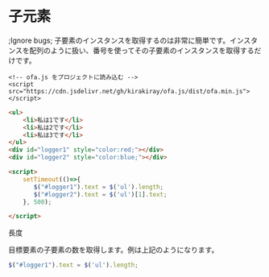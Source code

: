 # 子元素

;Ignore bugs;
子要素のインスタンスを取得するのは非常に簡単です。インスタンスを配列のように扱い、番号を使ってその子要素のインスタンスを取得するだけです。

<html-viewer>

```
<!-- ofa.js をプロジェクトに読み込む -->
<script src="https://cdn.jsdelivr.net/gh/kirakiray/ofa.js/dist/ofa.min.js"></script>
```

```html
<ul>
    <li>私は1です</li>
    <li>私は2です</li>
    <li>私は3です</li>
</ul>
<div id="logger1" style="color:red;"></div>
<div id="logger2" style="color:blue;"></div>

<script>
    setTimeout(()=>{
       $("#logger1").text = $('ul').length;
       $("#logger2").text = $('ul')[1].text;
    }, 500);

</script>
```

</html-viewer>

長度

目標要素の子要素の数を取得します。例は上記のようになります。

```javascript
$("#logger1").text = $('ul').length;
```